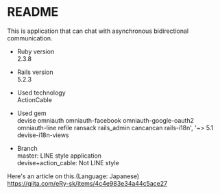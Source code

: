# README

This is application that can chat with asynchronous bidirectional communication.

* Ruby version  
2.3.8

* Rails version  
5.2.3

* Used technology  
ActionCable

* Used gem  
devise
omniauth
omniauth-facebook
omniauth-google-oauth2
omniauth-line
refile
ransack
rails_admin
cancancan
rails-i18n', '~> 5.1
devise-i18n-views

* Branch  
master: LINE style application  
devise+action_cable: Not LINE style  

Here's an article on this.(Language: Japanese)  
https://qiita.com/eRy-sk/items/4c4e983e34a44c5ace27

